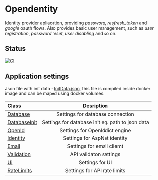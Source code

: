 # Opendentity

Identity provider apliacation, providing *password*, *resfresh_token* and *google* oauth flows. Also provides basic user management, such as *user registration*, *password reset*, *user disabling* and so on. 

## Status

[![CI](https://github.com/prixladi/opendentity/actions/workflows/main.yml/badge.svg)](https://github.com/prixladi/opendentity/actions/workflows/main.yml)

## Application settings

Json file with init data - [InitData.json](src/Opendentity.Service/InitData.json), this file is compiled inside docker image and can be maped using docker volumes.

|Class | Desription|
|:--- |  :---:|
|[Database](src/Opendentity.Database/DatabaseSettings.cs) | Settings for database connection|
|[DatabaseInit](src/Opendentity.Service/DatabaseInit/DatabaseInitSettings.cs) | Settings for database init eg. path to json data |
|[OpenId](src/Opendentity.OpenId/OpenIdSettings.cs) | Settings for OpenIddict engine|
|[Identity](src/Opendentity.OpenId/IdentitySettings.cs) | Settings for AspNet identity|
|[Email](src/Opendentity.Emails/EmailClientSettings.cs) | Settings for email cliemt|
|[Validation](src/Opendentity.Domain/Settings/ValidationSettings.cs) | API validaton settings|
|[Ui](src/Opendentity.Domain/Settings/UISettings.cs) | Settings for UI|
|[RateLimits](https://github.com/stefanprodan/AspNetCoreRateLimit/blob/master/src/AspNetCoreRateLimit/Models/IpRateLimitOptions.cs)| Settings for API rate limits|
